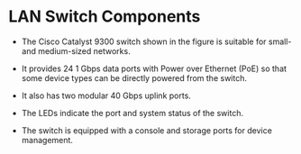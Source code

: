 # LAN Switch Components

- The Cisco Catalyst 9300 switch shown in the figure is suitable for small- and medium-sized networks. 
- It provides 24 1 Gbps data ports with Power over Ethernet (PoE) so that some device types can be directly powered from the switch. 

- It also has two modular 40 Gbps uplink ports. 
- The LEDs indicate the port and system status of the switch. 
- The switch is equipped with a console and storage ports for device management.


